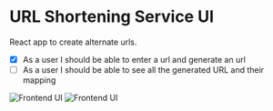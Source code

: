 # URL Shortening Service UI

React app to create alternate urls.

- [x] As a user I should be able to enter a url and generate an url
- [ ] As a user I should be able to see all the generated URL and their mapping

![Frontend UI](https://i.imgur.com/GVfGiZd.png)
![Frontend UI](https://i.imgur.com/0uTu8s7.png)